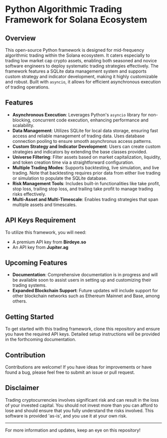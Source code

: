 # Python Algorithmic Trading Framework for Solana Ecosystem

## Overview
This open-source Python framework is designed for mid-frequency algorithmic trading within the Solana ecosystem. It caters especially to trading low market cap crypto assets, enabling both seasoned and novice software engineers to deploy systematic trading strategies effectively. The framework features a SQLite data management system and supports custom strategy and indicator development, making it highly customizable and robust. Built with `asyncio`, it allows for efficient asynchronous execution of trading operations.

## Features
- **Asynchronous Execution**: Leverages Python's `asyncio` library for non-blocking, concurrent code execution, enhancing performance and scalability.
- **Data Management**: Utilizes SQLite for local data storage, ensuring fast access and reliable management of trading data. Uses database connection pooling to ensure smooth asynchronus access patterns. 
- **Custom Strategy and Indicator Development**: Users can create custom strategies and indicators by extending the base classes provided.
- **Universe Filtering**: Filter assets based on market capitalization, liquidity, and token creation time via a straightforward configuration.
- **Multiple Trading Modes**: Supports backtesting, live simulation, and live trading. Note that backtesting requires prior data from either live trading or simulation to populate the SQLite database.
- **Risk Management Tools**: Includes built-in functionalities like take profit, stop loss, trailing stop loss, and trailing take profit to manage trading risks effectively.
- **Multi-Asset and Multi-Timescale**: Enables trading strategies that span multiple assets and timescales.

## API Keys Requirement
To utilize this framework, you will need:
- A premium API key from **Birdeye.so**
- An API key from **Jupiter.ag**

## Upcoming Features
- **Documentation**: Comprehensive documentation is in progress and will be available soon to assist users in setting up and customizing their trading systems.
- **Expanded Blockchain Support**: Future updates will include support for other blockchain networks such as Ethereum Mainnet and Base, among others.

## Getting Started
To get started with this trading framework, clone this repository and ensure you have the required API keys. Detailed setup instructions will be provided in the forthcoming documentation.

## Contribution
Contributions are welcome! If you have ideas for improvements or have found a bug, please feel free to submit an issue or pull request.

## Disclaimer
Trading cryptocurrencies involves significant risk and can result in the loss of your invested capital. You should not invest more than you can afford to lose and should ensure that you fully understand the risks involved. This software is provided 'as-is', and you use it at your own risk.

---

For more information and updates, keep an eye on this repository!
